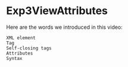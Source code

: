 # Exp3ViewAttributes


Here are the words we introduced in this video:
```
XML element
Tag
Self-closing tags
Attributes
Syntax
```
